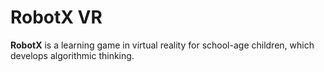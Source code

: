 # RobotX VR
**RobotX** is a learning game in virtual reality for school-age children, which develops algorithmic thinking.
